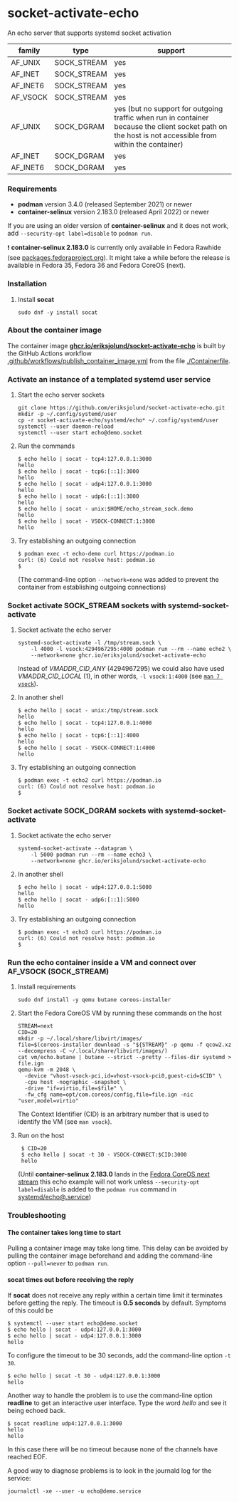 # socket-activate-echo

An echo server that supports systemd socket activation

family   | type        | support
-------  | ----        | -------
AF_UNIX  | SOCK_STREAM | yes
AF_INET  | SOCK_STREAM | yes
AF_INET6 | SOCK_STREAM | yes
AF_VSOCK | SOCK_STREAM | yes
AF_UNIX  | SOCK_DGRAM  | yes (but no support for outgoing traffic when run in container because the client socket path on the host is not accessible from within the container) 
AF_INET  | SOCK_DGRAM  | yes
AF_INET6 | SOCK_DGRAM  | yes

### Requirements

* __podman__  version 3.4.0 (released September 2021) or newer
* __container-selinux__ version 2.183.0 (released April 2022) or newer

If you are using an older version of __container-selinux__ and it does not work, add `--security-opt label=disable` to `podman run`.

:exclamation: __container-selinux 2.183.0__ is currently only available in Fedora Rawhide (see [packages.fedoraproject.org](https://packages.fedoraproject.org/pkgs/container-selinux/container-selinux/)). It might take a while before the release is available in Fedora 35, Fedora 36 and Fedora CoreOS (next).

### Installation

1. Install __socat__
    ```
    sudo dnf -y install socat
    ```

### About the container image

The container image [__ghcr.io/eriksjolund/socket-activate-echo__](https://github.com/eriksjolund/socket-activate-echo/pkgs/container/socket-activate-echo)
is built by the GitHub Actions workflow [.github/workflows/publish_container_image.yml](.github/workflows/publish_container_image.yml)
from the file [./Containerfile](./Containerfile).

### Activate an instance of a templated systemd user service

1. Start the echo server sockets
    ```
    git clone https://github.com/eriksjolund/socket-activate-echo.git
    mkdir -p ~/.config/systemd/user
    cp -r socket-activate-echo/systemd/echo* ~/.config/systemd/user
    systemctl --user daemon-reload
    systemctl --user start echo@demo.socket
    ```

2. Run the commands
    ```
    $ echo hello | socat - tcp4:127.0.0.1:3000
    hello
    $ echo hello | socat - tcp6:[::1]:3000
    hello
    $ echo hello | socat - udp4:127.0.0.1:3000
    hello
    $ echo hello | socat - udp6:[::1]:3000
    hello
    $ echo hello | socat - unix:$HOME/echo_stream_sock.demo
    hello
    $ echo hello | socat - VSOCK-CONNECT:1:3000
    hello
    ```

3. Try establishing an outgoing connection
    ```
    $ podman exec -t echo-demo curl https://podman.io
    curl: (6) Could not resolve host: podman.io
    $
    ```
    (The command-line option `--network=none` was added to prevent the container from establishing outgoing connections)

### Socket activate SOCK_STREAM sockets with systemd-socket-activate

1. Socket activate the echo server
    ```
    systemd-socket-activate -l /tmp/stream.sock \
        -l 4000 -l vsock:4294967295:4000 podman run --rm --name echo2 \
        --network=none ghcr.io/eriksjolund/socket-activate-echo
    ```
    Instead of _VMADDR_CID_ANY_ (4294967295) we could also have used _VMADDR_CID_LOCAL_ (1), in other words,
    `-l vsock:1:4000` (see [`man 7 vsock`](https://man7.org/linux/man-pages/man7/vsock.7.html)).

2. In another shell
    ```
    $ echo hello | socat - unix:/tmp/stream.sock
    hello
    $ echo hello | socat - tcp4:127.0.0.1:4000
    hello
    $ echo hello | socat - tcp6:[::1]:4000
    hello
    $ echo hello | socat - VSOCK-CONNECT:1:4000
    hello
    ```

3. Try establishing an outgoing connection
    ```
    $ podman exec -t echo2 curl https://podman.io
    curl: (6) Could not resolve host: podman.io
    $
    ```

### Socket activate SOCK_DGRAM sockets with systemd-socket-activate

1. Socket activate the echo server
    ```
    systemd-socket-activate --datagram \
        -l 5000 podman run --rm --name echo3 \
        --network=none ghcr.io/eriksjolund/socket-activate-echo
    ```

2. In another shell
    ```
    $ echo hello | socat - udp4:127.0.0.1:5000
    hello
    $ echo hello | socat - udp6:[::1]:5000
    hello
    ```

3. Try establishing an outgoing connection
    ```
    $ podman exec -t echo3 curl https://podman.io
    curl: (6) Could not resolve host: podman.io
    $
    ```

### Run the echo container inside a VM and connect over AF_VSOCK (SOCK_STREAM)

1. Install requirements

    ```
    sudo dnf install -y qemu butane coreos-installer
    ```

2.  Start the Fedora CoreOS VM by running these commands on the host

    ```
    STREAM=next
    CID=20
    mkdir -p ~/.local/share/libvirt/images/
    file=$(coreos-installer download -s "${STREAM}" -p qemu -f qcow2.xz --decompress -C ~/.local/share/libvirt/images/)
    cat vm/echo.butane | butane --strict --pretty --files-dir systemd > file.ign
    qemu-kvm -m 2048 \
      -device "vhost-vsock-pci,id=vhost-vsock-pci0,guest-cid=$CID" \
      -cpu host -nographic -snapshot \
      -drive "if=virtio,file=$file" \
      -fw_cfg name=opt/com.coreos/config,file=file.ign -nic "user,model=virtio"
    ```

    The Context Identifier (CID) is an arbitrary number that is used to identify the VM (see `man vsock`).

3.  Run on the host
    ```
     $ CID=20
     $ echo hello | socat -t 30 - VSOCK-CONNECT:$CID:3000
     hello
    ```
    (Until __container-selinux 2.183.0__ lands in the [Fedora CoreOS next stream](https://getfedora.org/en/coreos?stream=next)
    this echo example will not work unless `--security-opt label=disable` is added to the `podman run` command in
    [systemd/echo@.service](systemd/echo@.service))

### Troubleshooting

#### The container takes long time to start

Pulling a container image may take long time. This delay can be avoided by pulling the container
image beforehand and adding the command-line option `--pull=never` to `podman run`.

#### socat times out before receiving the reply

If __socat__ does not receive any reply within a certain time limit it terminates before getting the reply. The timeout is __0.5 seconds__ by default.
Symptoms of this could be

```
$ systemctl --user start echo@demo.socket
$ echo hello | socat - udp4:127.0.0.1:3000
$ echo hello | socat - udp4:127.0.0.1:3000
hello
```

To configure the timeout to be 30 seconds, add the command-line option `-t 30`.

```
$ echo hello | socat -t 30 - udp4:127.0.0.1:3000
hello
```

Another way to handle the problem is to use the command-line option __readline__ to get an interactive user interface. Type the word _hello_  and see it being echoed back. 

```
$ socat readline udp4:127.0.0.1:3000
hello
hello
```

In this case there will be no timeout because none of the channels have reached EOF.

A good way to diagnose problems is to look in the journald log for the service:

```
journalctl -xe --user -u echo@demo.service
```
